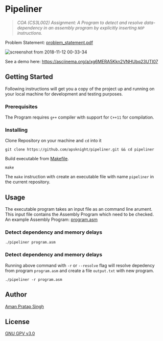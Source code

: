 # Pipeliner

>*COA (CS3L002) Assignment: A Program to detect and resolve data-dependency in an assembly program by explicitly inserting `NOP` instructions.* 

Problem Statement: [problem_statement.pdf](problem_statement.pdf)

![screenshot from 2018-11-12 00-33-34](https://user-images.githubusercontent.com/19551774/48317095-f3453900-e612-11e8-8394-a25127df8ee4.png)

See a demo here: <https://asciinema.org/a/xg6MERA5Kkn2VNHUbq23UTI07>

## Getting Started

Following instructions will get you a copy of the project up and running on your local machine for development and testing purposes.

### Prerequisites

The Program requires `g++` compiler with support for `C++11` for compilation.

### Installing

Clone Repository on your machine and `cd` into it

```
git clone https://github.com/apsknight/pipeliner.git && cd pipeliner
```

Build executable from [Makefile](./Makefile).

```
make
```

The `make` instruction with create an executable file with name `pipeliner` in the current repository.

##  Usage
The executable program takes an input file as an command line arument. This input file contains the Assembly Program which need to be checked. An example Assembly Program: [program.asm](program.asm)

### Detect dependency and memory delays

```
./pipeliner program.asm
```

### Detect dependency and memory delays
Running above command with `-r` or `--resolve` flag will resolve depedency from program `program.asm` and create a file `output.txt` with new program.
```
./pipeliner -r program.asm
```

## Author
[Aman Pratap Singh](https://github.com/apsknight)

## License
[GNU GPV v3.0](LICENSE)